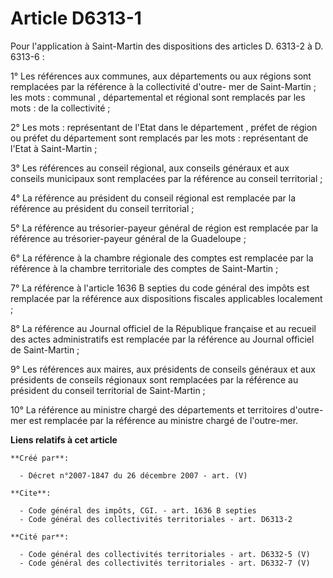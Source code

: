 # Article D6313-1

Pour l'application à Saint-Martin des dispositions des articles D. 6313-2 à D. 6313-6 : 

1° Les références aux communes, aux départements ou aux régions sont remplacées par la référence à la collectivité d'outre-
mer de Saint-Martin ; les mots :  communal ,  départemental  et  régional  sont remplacés par les mots :  de la
collectivité  ; 

2° Les mots :  représentant de l'Etat dans le département ,  préfet de région  ou  préfet du département  sont remplacés par
les mots :  représentant de l'Etat à Saint-Martin  ; 

3° Les références au conseil régional, aux conseils généraux et aux conseils municipaux sont remplacées par la référence au
conseil territorial ; 

4° La référence au président du conseil régional est remplacée par la référence au président du conseil territorial ; 

5° La référence au trésorier-payeur général de région est remplacée par la référence au trésorier-payeur général de la
Guadeloupe ; 

6° La référence à la chambre régionale des comptes est remplacée par la référence à la chambre territoriale des comptes de
Saint-Martin ; 

7° La référence à l'article 1636 B septies du code général des impôts est remplacée par la référence aux dispositions
fiscales applicables localement ; 

8° La référence au Journal officiel de la République française et au recueil des actes administratifs est remplacée par la
référence au Journal officiel de Saint-Martin ; 

9° Les références aux maires, aux présidents de conseils généraux et aux présidents de conseils régionaux sont remplacées par
la référence au président du conseil territorial de Saint-Martin ; 

10° La référence au ministre chargé des départements et territoires d'outre-mer est remplacée par la référence au ministre
chargé de l'outre-mer.

**Liens relatifs à cet article**

	**Créé par**:

	  - Décret n°2007-1847 du 26 décembre 2007 - art. (V)

	**Cite**:

	  - Code général des impôts, CGI. - art. 1636 B septies
	  - Code général des collectivités territoriales - art. D6313-2

	**Cité par**:

	  - Code général des collectivités territoriales - art. D6332-5 (V)
	  - Code général des collectivités territoriales - art. D6332-7 (V)
